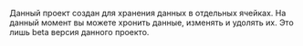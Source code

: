 Данный проект создан для хранения данных в отдельных ячейках.
На данный момент вы можете хронить данные, изменять и удолять их.
Это лишь beta версия данного проекто. 
